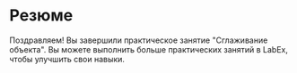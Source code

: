 # Резюме

Поздравляем! Вы завершили практическое занятие "Сглаживание объекта". Вы можете выполнить больше практических занятий в LabEx, чтобы улучшить свои навыки.
